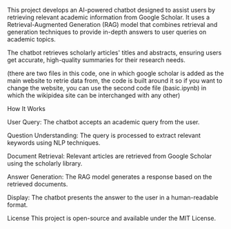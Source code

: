 This project develops an AI-powered chatbot designed to assist users by retrieving relevant academic information from Google Scholar. It uses a Retrieval-Augmented Generation (RAG) model that combines retrieval and generation techniques to provide in-depth answers to user queries on academic topics.

The chatbot retrieves scholarly articles' titles and abstracts, ensuring users get accurate, high-quality summaries for their research needs.

(there are two files in this code, one in which google scholar is added as the main website to retrie data from, the code is built around it so if you want to change the website, you can use the second code file (basic.ipynb) in which the wikipidea site can be interchanged with any other)

How It Works

User Query: The chatbot accepts an academic query from the user.

Question Understanding: The query is processed to extract relevant keywords using NLP techniques.

Document Retrieval: Relevant articles are retrieved from Google Scholar using the scholarly library.

Answer Generation: The RAG model generates a response based on the retrieved documents.

Display: The chatbot presents the answer to the user in a human-readable format.


License
This project is open-source and available under the MIT License.
